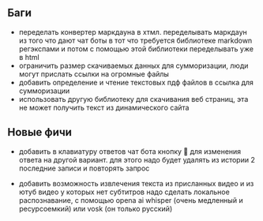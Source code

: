 ## Баги
* переделать конвертер маркдауна в хтмл. переделывать маркдаун из того что дают чат боты
  в тот что требуется библиотеке markdown регэкспами и потом с помощью этой библиотеки 
  переделывать уже в html
* ограничить размер скачиваемых данных для сумморизации, люди могут прислать ссылки на огромные файлы
* добавить определение и чтение текстовых пдф файлов в ссылка для сумморизации
* использовать другую библиотеку для скачивания веб страниц, эта не может получить текст из динамического сайта





## Новые фичи

* добавить в клавиатуру ответов чат бота кнопку 🎲 для изменения ответа на другой вариант.
  для этого надо будет удалять из истории 2 последние записи и повторять запрос
  
  
* добавить возможность извлечения текста из присланных видео и из ютуб видео у которых нет субтитров
  надо сделать локальное распознавание, с помощью opena ai whisper (очень медленный и ресурсоемкий) или vosk (он только русский)

